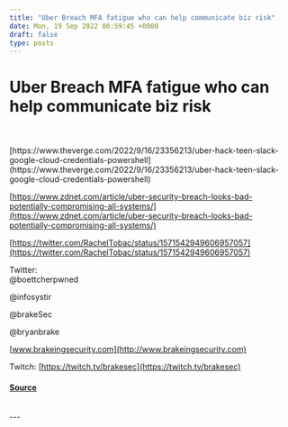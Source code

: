 ```yaml
---
title: "Uber Breach MFA fatigue who can help communicate biz risk"
date: Mon, 19 Sep 2022 00:59:45 +0000
draft: false
type: posts
---
```

# Uber Breach MFA fatigue who can help communicate biz risk

<br/>

<br/>
[https://www.theverge.com/2022/9/16/23356213/uber-hack-teen-slack-google-cloud-credentials-powershell](https://www.theverge.com/2022/9/16/23356213/uber-hack-teen-slack-google-cloud-credentials-powershell)

[https://www.zdnet.com/article/uber-security-breach-looks-bad-potentially-compromising-all-systems/](https://www.zdnet.com/article/uber-security-breach-looks-bad-potentially-compromising-all-systems/)

[https://twitter.com/RachelTobac/status/1571542949606957057](https://twitter.com/RachelTobac/status/1571542949606957057)

Twitter:  
@boettcherpwned

@infosystir

@brakeSec

@bryanbrake

[www.brakeingsecurity.com](http://www.brakeingsecurity.com)

Twitch: [https://twitch.tv/brakesec](https://twitch.tv/brakesec)

#### [Source](http://brakeingsecurity.com/uber-breach-mfa-fatigue-who-can-help-communicate-biz-risk)

<br/>
---
